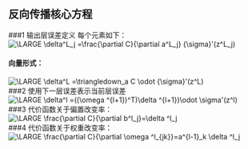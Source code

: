 <script type="text/javascript" src="http://cdn.mathjax.org/mathjax/latest/MathJax.js?config=default"></script>
## 反向传播核心方程

###1 输出层误差定义 每个元素如下：
<img src="https://latex.codecogs.com/png.latex?\bg_white&space;\LARGE&space;\delta^L_j&space;=\frac{\partial&space;C}{\partial&space;a^L_j}&space;{\sigma}'(z^L_j)" title="\LARGE \delta^L_j =\frac{\partial C}{\partial a^L_j} {\sigma}'(z^L_j)" /><br>
#### 向量形式：
<img src="https://latex.codecogs.com/png.latex?\bg_white&space;\LARGE&space;\delta^L&space;=\triangledown_a&space;C&space;\odot&space;{\sigma}'(z^L)" title="\LARGE \delta^L =\triangledown_a C \odot {\sigma}'(z^L)" /><br>
###2 使用下一层误差表示当前层误差
<img src="https://latex.codecogs.com/png.latex?\bg_white&space;\LARGE&space;\delta^l&space;=((\omega&space;^{l&plus;1})^T)\delta&space;^{l&plus;1})\odot&space;\sigma'(z^l)" title="\LARGE \delta^l =((\omega ^{l+1})^T)\delta ^{l+1})\odot \sigma'(z^l)" /><br>
###3 代价函数关于偏置改变率：
<img src="https://latex.codecogs.com/png.latex?\bg_white&space;\LARGE&space;\frac{\partial&space;C}{\partial&space;b^l_j}=\delta&space;^l_j" title="\LARGE \frac{\partial C}{\partial b^l_j}=\delta ^l_j" /><br>
###4 代价函数关于权重改变率：
<img src="https://latex.codecogs.com/png.latex?\bg_white&space;\LARGE&space;\frac{\partial&space;C}{\partial&space;\omega&space;^l_{jk}}=a^{l-1}_k&space;\delta&space;^l_j" title="\LARGE \frac{\partial C}{\partial \omega ^l_{jk}}=a^{l-1}_k \delta ^l_j" /><br>
